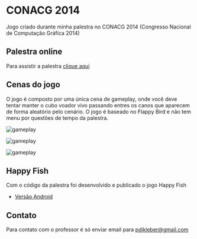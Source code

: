 # CONACG 2014

Jogo criado durante minha palestra no CONACG 2014 (Congresso Nacional de Computação Gráfica 2014)

## Palestra online

Para assistir a palestra [clique aqui](https://www.youtube.com/watch?v=W4WTW6BJOAg)

## Cenas do jogo

O jogo é composto por uma única cena de gameplay, onde você deve tentar manter o cubo voador vivo passando entres os canos que aparecem de forma aleatório pelo cenário. O jogo é baseado no Flappy Bird e não tem menu por questões de tempo da palestra.

![gameplay](http://img.prntscr.com/img?url=http://i.imgur.com/vfOZLel.png)

![gameplay](http://img.prntscr.com/img?url=http://i.imgur.com/pM2p6WO.png)

![gameplay](http://img.prntscr.com/img?url=http://i.imgur.com/U08Nxqv.png)

## Happy Fish

Com o código da palestra foi desenvolvido e publicado o jogo Happy Fish

* [Versão Android](https://play.google.com/store/apps/details?id=com.TrinusStudio.HappyFish)

## Contato

Para contato com o professor é só enviar email para pdjkleber@gmail.com

